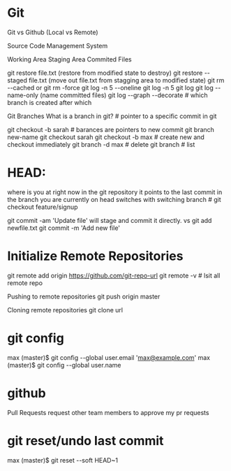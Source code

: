 # Git
Git vs Github (Local vs Remote)

Source Code Management System

Working Area
Staging Area
Commited Files

git restore file.txt (restore from modified state to destroy)
git restore --staged file.txt (move out file.txt from stagging area to modified state)
git rm --cached or git rm -force
git log -n 5 --oneline
git log -n 5
git log
git log --name-only (name committed files)
git log --graph --decorate # which branch is created after which

Git Branches
What is a branch in git? # pointer to a specific commit in git

git checkout -b sarah # barances are pointers to new commit
git branch new-name
git checkout sarah
git checkout -b max # create new and checkout immediately
git branch -d max # delete
git branch # list

# HEAD:
where is you at right now in the git repository
it points to the last commit in the branch you are currently on
head switches with switching branch # git checkout feature/signup

git commit -am 'Update file' will stage and commit it directly.
vs
git add newfile.txt
git commit -m 'Add new file'

# Initialize Remote Repositories
git remote add origin https://github.com/git-repo-url
git remote -v # lsit all remote repo

Pushing to remote repositories
git push origin master

Cloning remote repositories
git clone url

# git config
max (master)$ git config --global user.email 'max@example.com'
max (master)$ git config --global user.name

# github
Pull Requests
request other team members to approve my pr requests

# git reset/undo last commit
max (master)$ git reset --soft HEAD~1
